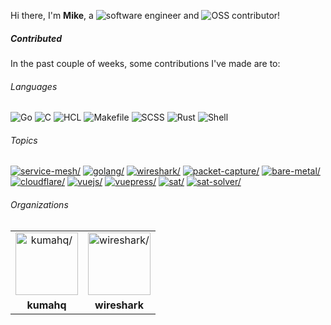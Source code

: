 Hi there, I'm **Mike**, a ![software engineer](https://img.shields.io/static/v1?style=flat-square&label=&message=software%20engineer&color=navy) and ![OSS contributor](https://img.shields.io/static/v1?style=flat-square&label=&message=OSS%20contributor&color=navy)!

##### Contributed

In the past couple of weeks, some contributions I've made are to:

###### Languages

![Go](https://img.shields.io/static/v1?logo=Go&logoColor=%23fff&style=flat-square&label=&message=Go&color=%2300ADD8) ![C](https://img.shields.io/static/v1?logo=C&logoColor=%23fff&style=flat-square&label=&message=C&color=%23555555) ![HCL](https://img.shields.io/static/v1?logo=HCL&logoColor=%23fff&style=flat-square&label=&message=HCL&color=%23844FBA) ![Makefile](https://img.shields.io/static/v1?logo=Makefile&logoColor=%23fff&style=flat-square&label=&message=Makefile&color=%23427819) ![SCSS](https://img.shields.io/static/v1?logo=SCSS&logoColor=%23fff&style=flat-square&label=&message=SCSS&color=%23c6538c) ![Rust](https://img.shields.io/static/v1?logo=Rust&logoColor=%23333&style=flat-square&label=&message=Rust&color=%23dea584) ![Shell](https://img.shields.io/static/v1?logo=gnu%20bash&logoColor=%23333&style=flat-square&label=&message=Shell&color=%2389e051)

###### Topics

<a href="https://github.com/topics/service-mesh"><img src="https://img.shields.io/static/v1?style=flat-square&label=&message=service-mesh&color=blue" alt=service-mesh/></a> <a href="https://github.com/topics/golang"><img src="https://img.shields.io/static/v1?style=flat-square&label=&message=golang&color=blue" alt=golang/></a> <a href="https://github.com/topics/wireshark"><img src="https://img.shields.io/static/v1?style=flat-square&label=&message=wireshark&color=blue" alt=wireshark/></a> <a href="https://github.com/topics/packet-capture"><img src="https://img.shields.io/static/v1?style=flat-square&label=&message=packet-capture&color=blue" alt=packet-capture/></a> <a href="https://github.com/topics/bare-metal"><img src="https://img.shields.io/static/v1?style=flat-square&label=&message=bare-metal&color=blue" alt=bare-metal/></a> <a href="https://github.com/topics/cloudflare"><img src="https://img.shields.io/static/v1?style=flat-square&label=&message=cloudflare&color=blue" alt=cloudflare/></a> <a href="https://github.com/topics/vuejs"><img src="https://img.shields.io/static/v1?style=flat-square&label=&message=vuejs&color=blue" alt=vuejs/></a> <a href="https://github.com/topics/vuepress"><img src="https://img.shields.io/static/v1?style=flat-square&label=&message=vuepress&color=blue" alt=vuepress/></a> <a href="https://github.com/topics/sat"><img src="https://img.shields.io/static/v1?style=flat-square&label=&message=sat&color=blue" alt=sat/></a> <a href="https://github.com/topics/sat-solver"><img src="https://img.shields.io/static/v1?style=flat-square&label=&message=sat-solver&color=blue" alt=sat-solver/></a>

###### Organizations


<table>
  <tbody>
    <tr>
    <td align="center"><a href="https://github.com/kumahq"><img width="100" src="https://avatars.githubusercontent.com/u/67433617?v=4" alt=kumahq/></a></td>
<td align="center"><a href="https://github.com/wireshark"><img width="100" src="https://avatars.githubusercontent.com/u/6233056?v=4" alt=wireshark/></a></td>
    </tr>
    <tr>
    <td align="center"><strong>kumahq</strong></td>
<td align="center"><strong>wireshark</strong></td>
    </tr>
  </tbody>
</table>

